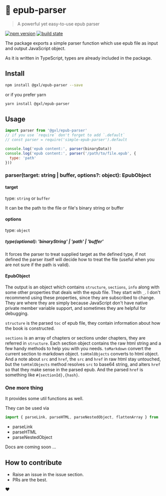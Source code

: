 # 📖 epub-parser

> A powerful yet easy-to-use epub parser

[![npm version](https://badge.fury.io/js/%40gxl%2Fepub-parser.svg)](https://badge.fury.io/js/%40gxl%2Fepub-parser)
[![build state](https://api.travis-ci.org/gaoxiaoliangz/epub-parser.svg?branch=master)](https://travis-ci.org/gaoxiaoliangz/epub-parser)

The package exports a simple parser function which use epub file as input and output JavaScript object.

As it is written in TypeScript, types are already included in the package.

## Install

``` bash
npm install @gxl/epub-parser --save
```
or if you prefer yarn

``` bash
yarn install @gxl/epub-parser
```

## Usage

```js
import parser from '@gxl/epub-parser'
// if you use `require` don't forget to add `.default`
// const parser = require('simple-epub-parser').default

console.log('epub content:', parser(binaryData))
console.log('epub content:', parser('/path/to/file.epub', {
  type: 'path'
}))
```

### parser(target: string | buffer, options?: object): EpubObject

#### target

type: `string` or `buffer`

It can be the path to the file or file's binary string or buffer

#### options

type: `object`

##### type(optional): 'binaryString' | 'path' | 'buffer'

It forces the parser to treat supplied target as the defined type, if not defined the parser itself will decide how to treat the file (useful when you are not sure if the path is valid).

#### EpubObject

The output is an object which contains `structure`, `sections`, `info` along with some other properties that deals with the epub file. They start with `_`. I don't recommend using these properties, since they are subscribed to change. They are where they are simply because JavaScript don't have native private member variable support, and sometimes they are helpful for debugging.

`structure` is the parsed `toc` of epub file, they contain information about how the book is constructed.

`sections` is an array of chapters or sections under chapters, they are referred in `structure`. Each section object contains the raw html string and a few handy methods to help you with you needs. `toMarkdown` convert the current section to markdown object. `toHtmlObjects` converts to html object. And a note about `src` and `href`, the `src` and `href` in raw html stay untouched, but the `toHtmlObjects` method resolves `src` to base64 string, and alters `href` so that they make sense in the parsed epub. And the parsed `href` is something like `#{sectionId},{hash}`.

### One more thing

It provides some util functions as well. 

They can be used via

```js
import { parseLink, parseHTML, parseNestedObject, flattenArray } from '@gxl/epub-parser'
```

* parseLink
* parseHTML
* parseNestedObject

Docs are coming soon ...

## How to contribute

* Raise an issue in the issue section.
* PRs are the best.

❤️
